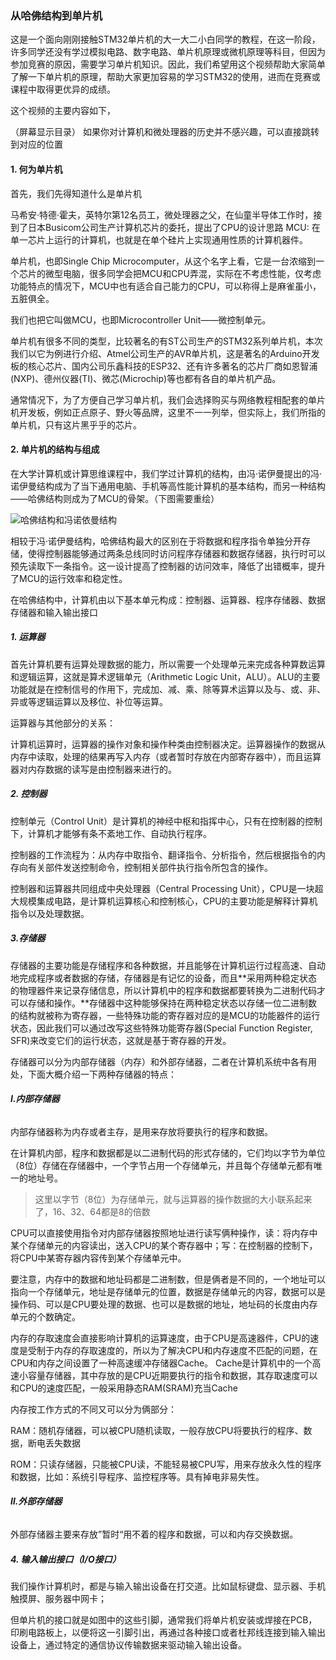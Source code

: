 ### 从哈佛结构到单片机

这是一个面向刚刚接触STM32单片机的大一大二小白同学的教程，在这一阶段，许多同学还没有学过模拟电路、数字电路、单片机原理或微机原理等科目，但因为参加竞赛的原因，需要学习单片机知识。因此，我们希望用这个视频帮助大家简单了解一下单片机的原理，帮助大家更加容易的学习STM32的使用，进而在竞赛或课程中取得更优异的成绩。

这个视频的主要内容如下，


（屏幕显示目录）
如果你对计算机和微处理器的历史并不感兴趣，可以直接跳转到对应的位置

#### **1. 何为单片机**

首先，我们先得知道什么是单片机

马希安·特德·霍夫，英特尔第12名员工，微处理器之父，在仙童半导体工作时，接到了日本Busicom公司生产计算机芯片的委托，提出了CPU的设计思路
MCU: 在单一芯片上运行的计算机，也就是在单个硅片上实现通用性质的计算机器件。

单片机，也即Single Chip Microcomputer，从这个名字上看，它是一台浓缩到一个芯片的微型电脑，很多同学会把MCU和CPU弄混，实际在不考虑性能，仅考虑功能特点的情况下，MCU中也有适合自己能力的CPU，可以称得上是麻雀虽小，五脏俱全。

我们也把它叫做MCU，也即Microcontroller Unit——微控制单元。

单片机有很多不同的类型，比较著名的有ST公司生产的STM32系列单片机，本次我们以它为例进行介绍、Atmel公司生产的AVR单片机，这是著名的Arduino开发板的核心芯片、国内公司乐鑫科技的ESP32、还有许多著名的芯片厂商如恩智浦(NXP)、德州仪器(TI)、微芯(Microchip)等也都有各自的单片机产品。

通常情况下，为了方便自己学习单片机，我们会选择购买与网络教程相配套的单片机开发板，例如正点原子、野火等品牌，这里不一一列举，但实际上，我们所指的单片机，只有这片黑乎乎的芯片。

#### **2. 单片机的结构与组成**

在大学计算机或计算思维课程中，我们学过计算机的结构，由冯·诺伊曼提出的冯·诺伊曼结构成为了当下通用电脑、手机等高性能计算机的基本结构，而另一种结构——哈佛结构则成为了MCU的骨架。（下图需要重绘）

![哈佛结构和冯诺依曼结构](https://picx.zhimg.com/v2-3333594d99b4c825d99737d7d771b99c_720w.jpg?source=172ae18b)

相较于冯·诺伊曼结构，哈佛结构最大的区别在于将数据和程序指令单独分开存储，使得控制器能够通过两条总线同时访问程序存储器和数据存储器，执行时可以预先读取下一条指令。这一设计提高了控制器的访问效率，降低了出错概率，提升了MCU的运行效率和稳定性。

在哈佛结构中，计算机由以下基本单元构成：控制器、运算器、程序存储器、数据存储器和输入输出接口

##### 1. 运算器

首先计算机要有运算处理数据的能力，所以需要一个处理单元来完成各种算数运算和逻辑运算，这就是算术逻辑单元（Arithmetic Logic Unit，ALU）。ALU的主要功能就是在控制信号的作用下，完成加、减、乘、除等算术运算以及与、或、非、异或等逻辑运算以及移位、补位等运算。

运算器与其他部分的关系：

计算机运算时，运算器的操作对象和操作种类由控制器决定。运算器操作的数据从内存中读取，处理的结果再写入内存（或者暂时存放在内部寄存器中），而且运算器对内存数据的读写是由控制器来进行的。

##### 2. 控制器

控制单元（Control Unit）是计算机的神经中枢和指挥中心，只有在控制器的控制下，计算机才能够有条不紊地工作、自动执行程序。

控制器的工作流程为：从内存中取指令、翻译指令、分析指令，然后根据指令的内存向有关部件发送控制命令，控制相关部件执行指令所包含的操作。

控制器和运算器共同组成中央处理器（Central Processing Unit），CPU是一块超大规模集成电路，是计算机运算核心和控制核心，CPU的主要功能是解释计算机指令以及处理数据。

##### **3.存储器**

存储器的主要功能是存储程序和各种数据，并且能够在计算机运行过程高速、自动地完成程序或者数据的存储，存储器是有记忆的设备，而且**采用两种稳定状态的物理器件来记录存储信息，所以计算机中的程序和数据都要转换为二进制代码才可以存储和操作。**存储器中这种能够保持在两种稳定状态以存储一位二进制数的结构就被称为寄存器，一些特殊功能的寄存器对应的是MCU的功能器件的运行状态，因此我们可以通过改写这些特殊功能寄存器(Special Function Register, SFR)来改变它们的运行状态，这就是基于寄存器的开发。

存储器可以分为内部存储器（内存）和外部存储器，二者在计算机系统中各有用处，下面大概介绍一下两种存储器的特点：

###### **Ⅰ.内部存储器**

内部存储器称为内存或者主存，是用来存放将要执行的程序和数据。

在计算机内部，程序和数据都是以二进制代码的形式存储的，它们均以字节为单位（8位）存储在存储器中，一个字节占用一个存储单元，并且每个存储单元都有唯一的地址号。

> 这里以字节（8位）为存储单元，就与运算器的操作数据的大小联系起来了，16、32、64都是8的倍数

CPU可以直接使用指令对内部存储器按照地址进行读写俩种操作，读：将内存中某个存储单元的内容读出，送入CPU的某个寄存器中；写：在控制器的控制下，将CPU中某寄存器内容传到某个存储单元中。

要注意，内存中的数据和地址码都是二进制数，但是俩者是不同的，一个地址可以指向一个存储单元，地址是存储单元的位置，数据是存储单元的内容，数据可以是操作码、可以是CPU要处理的数据、也可以是数据的地址，地址码的长度由内存单元的个数确定。

内存的存取速度会直接影响计算机的运算速度，由于CPU是高速器件，CPU的速度是受制于内存的存取速度的，所以为了解决CPU和内存速度不匹配的问题，在CPU和内存之间设置了一种高速缓冲存储器Cache。 Cache是计算机中的一个高速小容量存储器，其中存放的是CPU近期要执行的指令和数据，其存取速度可以和CPU的速度匹配，一般采用静态RAM(SRAM)充当Cache

内存按工作方式的不同又可以分为俩部分：

RAM：随机存储器，可以被CPU随机读取，一般存放CPU将要执行的程序、数据，断电丢失数据

ROM：只读存储器，只能被CPU读，不能轻易被CPU写，用来存放永久性的程序和数据，比如：系统引导程序、监控程序等。具有掉电非易失性。

###### **Ⅱ.外部存储器**

外部存储器主要来存放”暂时“用不着的程序和数据，可以和内存交换数据。

##### 4. 输入输出接口（I/O接口）

我们操作计算机时，都是与输入输出设备在打交道。比如鼠标键盘、显示器、手机触摸屏、服务器中网卡；

但单片机的接口就是如图中的这些引脚，通常我们将单片机安装或焊接在PCB，印刷电路板上，以便将这一引脚引出，再通过各种接口或者杜邦线连接到输入输出设备上，通过特定的通信协议传输数据来驱动输入输出设备。